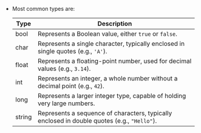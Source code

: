 - Most common types are:

	<table>
    <thead>
        <tr>
            <th>Type</th>
            <th>Description</th>
        </tr>
    </thead>
    <tbody>
        <tr>
            <td>bool</td>
            <td>Represents a Boolean value, either <code>true</code> or <code>false</code>.</td>
        </tr>
        <tr>
            <td>char</td>
            <td>Represents a single character, typically enclosed in single quotes (e.g., <code>'A'</code>).</td>
        </tr>
        <tr>
            <td>float</td>
            <td>Represents a floating-point number, used for decimal values (e.g., <code>3.14</code>).</td>
        </tr>
        <tr>
            <td>int</td>
            <td>Represents an integer, a whole number without a decimal point (e.g., <code>42</code>).</td>
        </tr>
        <tr>
            <td>long</td>
            <td>Represents a larger integer type, capable of holding very large numbers.</td>
        </tr>
        <tr>
            <td>string</td>
            <td>Represents a sequence of characters, typically enclosed in double quotes (e.g., <code>"Hello"</code>).</td>
        </tr>
    </tbody>
</table>
